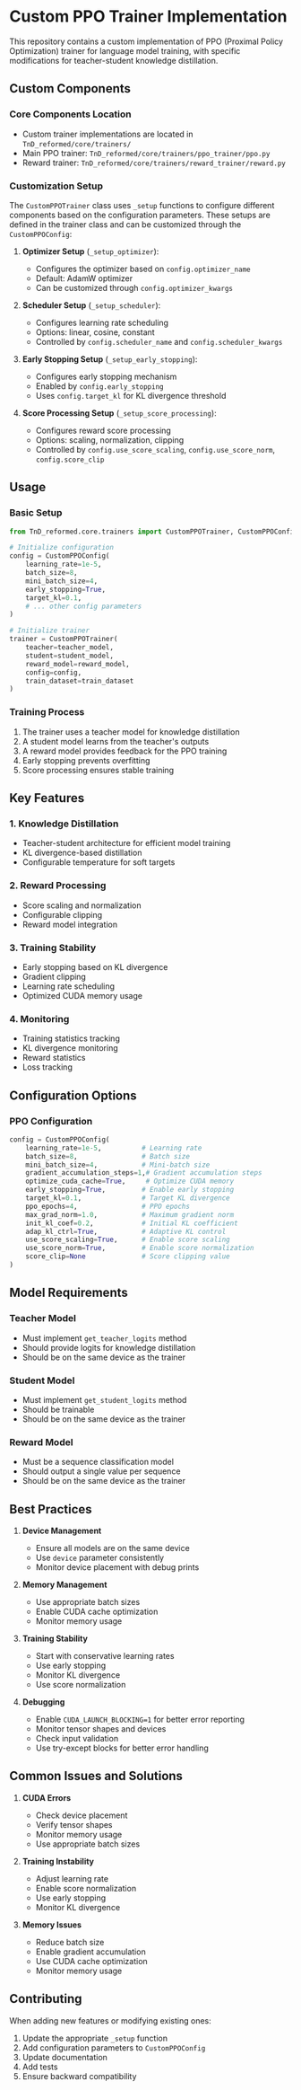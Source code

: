 # Custom PPO Trainer Implementation

This repository contains a custom implementation of PPO (Proximal Policy Optimization) trainer for language model training, with specific modifications for teacher-student knowledge distillation.

## Custom Components

### Core Components Location
- Custom trainer implementations are located in `TnD_reformed/core/trainers/`
- Main PPO trainer: `TnD_reformed/core/trainers/ppo_trainer/ppo.py`
- Reward trainer: `TnD_reformed/core/trainers/reward_trainer/reward.py`

### Customization Setup
The `CustomPPOTrainer` class uses `_setup` functions to configure different components based on the configuration parameters. These setups are defined in the trainer class and can be customized through the `CustomPPOConfig`:

1. **Optimizer Setup** (`_setup_optimizer`):
   - Configures the optimizer based on `config.optimizer_name`
   - Default: AdamW optimizer
   - Can be customized through `config.optimizer_kwargs`

2. **Scheduler Setup** (`_setup_scheduler`):
   - Configures learning rate scheduling
   - Options: linear, cosine, constant
   - Controlled by `config.scheduler_name` and `config.scheduler_kwargs`

3. **Early Stopping Setup** (`_setup_early_stopping`):
   - Configures early stopping mechanism
   - Enabled by `config.early_stopping`
   - Uses `config.target_kl` for KL divergence threshold

4. **Score Processing Setup** (`_setup_score_processing`):
   - Configures reward score processing
   - Options: scaling, normalization, clipping
   - Controlled by `config.use_score_scaling`, `config.use_score_norm`, `config.score_clip`

## Usage

### Basic Setup
```python
from TnD_reformed.core.trainers import CustomPPOTrainer, CustomPPOConfig

# Initialize configuration
config = CustomPPOConfig(
    learning_rate=1e-5,
    batch_size=8,
    mini_batch_size=4,
    early_stopping=True,
    target_kl=0.1,
    # ... other config parameters
)

# Initialize trainer
trainer = CustomPPOTrainer(
    teacher=teacher_model,
    student=student_model,
    reward_model=reward_model,
    config=config,
    train_dataset=train_dataset
)
```

### Training Process
1. The trainer uses a teacher model for knowledge distillation
2. A student model learns from the teacher's outputs
3. A reward model provides feedback for the PPO training
4. Early stopping prevents overfitting
5. Score processing ensures stable training

## Key Features

### 1. Knowledge Distillation
- Teacher-student architecture for efficient model training
- KL divergence-based distillation
- Configurable temperature for soft targets

### 2. Reward Processing
- Score scaling and normalization
- Configurable clipping
- Reward model integration

### 3. Training Stability
- Early stopping based on KL divergence
- Gradient clipping
- Learning rate scheduling
- Optimized CUDA memory usage

### 4. Monitoring
- Training statistics tracking
- KL divergence monitoring
- Reward statistics
- Loss tracking

## Configuration Options

### PPO Configuration
```python
config = CustomPPOConfig(
    learning_rate=1e-5,          # Learning rate
    batch_size=8,                # Batch size
    mini_batch_size=4,           # Mini-batch size
    gradient_accumulation_steps=1,# Gradient accumulation steps
    optimize_cuda_cache=True,     # Optimize CUDA memory
    early_stopping=True,         # Enable early stopping
    target_kl=0.1,               # Target KL divergence
    ppo_epochs=4,                # PPO epochs
    max_grad_norm=1.0,           # Maximum gradient norm
    init_kl_coef=0.2,            # Initial KL coefficient
    adap_kl_ctrl=True,           # Adaptive KL control
    use_score_scaling=True,      # Enable score scaling
    use_score_norm=True,         # Enable score normalization
    score_clip=None              # Score clipping value
)
```

## Model Requirements

### Teacher Model
- Must implement `get_teacher_logits` method
- Should provide logits for knowledge distillation
- Should be on the same device as the trainer

### Student Model
- Must implement `get_student_logits` method
- Should be trainable
- Should be on the same device as the trainer

### Reward Model
- Must be a sequence classification model
- Should output a single value per sequence
- Should be on the same device as the trainer

## Best Practices

1. **Device Management**
   - Ensure all models are on the same device
   - Use `device` parameter consistently
   - Monitor device placement with debug prints

2. **Memory Management**
   - Use appropriate batch sizes
   - Enable CUDA cache optimization
   - Monitor memory usage

3. **Training Stability**
   - Start with conservative learning rates
   - Use early stopping
   - Monitor KL divergence
   - Use score normalization

4. **Debugging**
   - Enable `CUDA_LAUNCH_BLOCKING=1` for better error reporting
   - Monitor tensor shapes and devices
   - Check input validation
   - Use try-except blocks for better error handling

## Common Issues and Solutions

1. **CUDA Errors**
   - Check device placement
   - Verify tensor shapes
   - Monitor memory usage
   - Use appropriate batch sizes

2. **Training Instability**
   - Adjust learning rate
   - Enable score normalization
   - Use early stopping
   - Monitor KL divergence

3. **Memory Issues**
   - Reduce batch size
   - Enable gradient accumulation
   - Use CUDA cache optimization
   - Monitor memory usage

## Contributing

When adding new features or modifying existing ones:
1. Update the appropriate `_setup` function
2. Add configuration parameters to `CustomPPOConfig`
3. Update documentation
4. Add tests
5. Ensure backward compatibility 